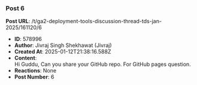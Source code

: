 ### Post 6
**Post URL**: /t/ga2-deployment-tools-discussion-thread-tds-jan-2025/161120/6
- **ID**: 578996
- **Author**: Jivraj Singh Shekhawat (Jivraj)
- **Created At**: 2025-01-12T21:38:16.588Z
- **Content**:  
  Hi Guddu,
Can you share your GitHub repo. For GitHub pages question.
- **Reactions**: None
- **Post Number**: 6

